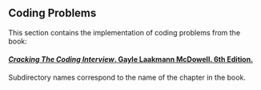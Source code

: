 ## Coding Problems

This section contains the implementation of coding problems from the book:
#### [*Cracking The Coding Interview*. Gayle Laakmann McDowell. 6th Edition.](https://www.amazon.com/Cracking-Coding-Interview-Programming-Questions/dp/0984782850/ref=sr_1_2?crid=3MI9EA3ZISY52&keywords=cracking+the+coding+interview&qid=1561220383&s=gateway&sprefix=crackin%2Caps%2C169&sr=8-2)

Subdirectory names correspond to the name of the chapter in the book.
